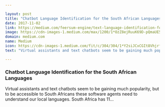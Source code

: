 ```yaml
---

layout: post
title: "Chatbot Language Identification for the South African Languages"
date: 2017-11-02
link: https://medium.com/feersum-engine/text-language-identification-for-the-south-african-languages-94e66a7dec80?source=rss------machine_learning-5
image: https://cdn-images-1.medium.com/max/1200/1*OzZ8ejRuuK69D-pQmaUE5g.jpeg
domain: medium.com
name: Medium
icon: https://cdn-images-1.medium.com/fit/c/304/304/1*Y2siJCxCGIt8Vhjrf4Mmpw.png
text: "Virtual assistants and text chatbots seem to be gaining much popularity, but to be accessible to South Africans these software agents need to understand our local languages. South Africa has 11…"

---
```


### Chatbot Language Identification for the South African Languages

Virtual assistants and text chatbots seem to be gaining much popularity, but to be accessible to South Africans these software agents need to understand our local languages. South Africa has 11…